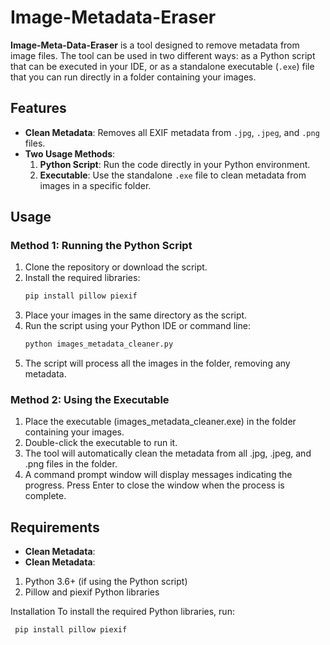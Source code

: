 # Image-Metadata-Eraser


**Image-Meta-Data-Eraser** is a tool designed to remove metadata from image files. The tool can be used in two different ways: as a Python script that can be executed in your IDE, or as a standalone executable (`.exe`) file that you can run directly in a folder containing your images.

## Features

- **Clean Metadata**: Removes all EXIF metadata from `.jpg`, `.jpeg`, and `.png` files.
- **Two Usage Methods**:
  1. **Python Script**: Run the code directly in your Python environment.
  2. **Executable**: Use the standalone `.exe` file to clean metadata from images in a specific folder.

## Usage

### Method 1: Running the Python Script

1. Clone the repository or download the script.
2. Install the required libraries:
   ```bash
   pip install pillow piexif
3. Place your images in the same directory as the script.
4. Run the script using your Python IDE or command line:
   ```bash
   python images_metadata_cleaner.py
5. The script will process all the images in the folder, removing any metadata.

### Method 2: Using the Executable
1. Place the executable (images_metadata_cleaner.exe) in the folder containing your images.
2. Double-click the executable to run it.
3. The tool will automatically clean the metadata from all .jpg, .jpeg, and .png files in the folder.
4. A command prompt window will display messages indicating the progress. Press Enter to close the window when the process is complete.

## Requirements

- **Clean Metadata**:
- **Clean Metadata**:

1. Python 3.6+ (if using the Python script)
2. Pillow and piexif Python libraries

Installation
To install the required Python libraries, run:
   ```bash
    pip install pillow piexif
